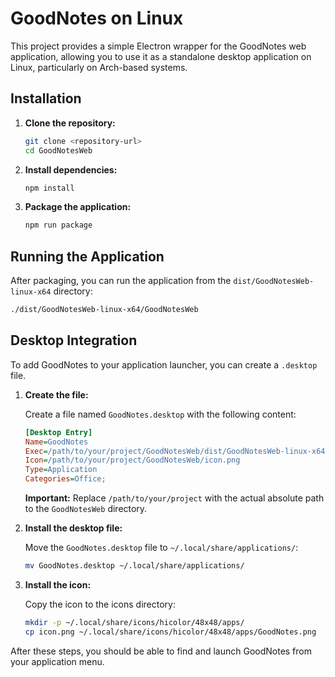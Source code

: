 # GoodNotes on Linux

This project provides a simple Electron wrapper for the GoodNotes web application, allowing you to use it as a standalone desktop application on Linux, particularly on Arch-based systems.

## Installation

1.  **Clone the repository:**

    ```bash
    git clone <repository-url>
    cd GoodNotesWeb
    ```

2.  **Install dependencies:**

    ```bash
    npm install
    ```

3.  **Package the application:**

    ```bash
    npm run package
    ```

## Running the Application

After packaging, you can run the application from the `dist/GoodNotesWeb-linux-x64` directory:

```bash
./dist/GoodNotesWeb-linux-x64/GoodNotesWeb
```

## Desktop Integration

To add GoodNotes to your application launcher, you can create a `.desktop` file.

1.  **Create the file:**

    Create a file named `GoodNotes.desktop` with the following content:

    ```ini
    [Desktop Entry]
    Name=GoodNotes
    Exec=/path/to/your/project/GoodNotesWeb/dist/GoodNotesWeb-linux-x64/GoodNotesWeb
    Icon=/path/to/your/project/GoodNotesWeb/icon.png
    Type=Application
    Categories=Office;
    ```

    **Important:** Replace `/path/to/your/project` with the actual absolute path to the `GoodNotesWeb` directory.

2.  **Install the desktop file:**

    Move the `GoodNotes.desktop` file to `~/.local/share/applications/`:

    ```bash
    mv GoodNotes.desktop ~/.local/share/applications/
    ```

3.  **Install the icon:**

    Copy the icon to the icons directory:

    ```bash
    mkdir -p ~/.local/share/icons/hicolor/48x48/apps/
    cp icon.png ~/.local/share/icons/hicolor/48x48/apps/GoodNotes.png
    ```

After these steps, you should be able to find and launch GoodNotes from your application menu.
